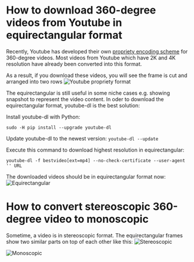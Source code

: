 # How to download 360-degree videos from Youtube in equirectangular format

Recently, Youtube has developed their own [propriety encoding scheme](https://youtube-eng.googleblog.com/2017/03/improving-vr-videos.html) for 360-degree videos. Most videos from Youtube which have 2K and 4K resolution have already been converted into this format. 

As a result, if you download these videos, you will see the frame is cut and arranged into two rows
![Youtube propriety format](https://github.com/phananh1010/download-highres-youtubevid/blob/master/deerbox_0_01.png?raw=true)

The equirectangular is still useful in some niche cases e.g. showing snapshot to represent the video content. In oder to download the equirectangular format, youtube-dl is the best solution:

Install youtube-dl with Python:

`sudo -H pip install --upgrade youtube-dl`

Update youtube-dl to the newest version:
`youtube-dl --update`

Execute this command to download highest resolution in equirectangular:

`youtube-dl -f bestvideo[ext=mp4] --no-check-certificate --user-agent '' URL`

The downloaded videos should be in equirectangular format now:
![Equirectangular](https://github.com/phananh1010/download-highres-youtubevid/blob/master/deer_0_01.jpg?raw=true)

<!--
That's being said, equirectangular is not the best format in many situations (notice the high distortion near the top and bottom of equirectangular format). 

More detail [here](https://github.com/ytdl-org/youtube-dl/issues/15267)
-->

# How to convert stereoscopic 360-degree video to monoscopic
Sometime, a video is in stereoscopic format. The equirectangular frames show two similar parts on top of each other like this:
![Stereoscopic](https://github.com/phananh1010/download-highres-youtubevid/blob/master/moose_stereoscopic.jpg?raw=true)

![Monoscopic](https://github.com/phananh1010/download-highres-youtubevid/blob/master/moose_monoscopic.jpg?raw=true)
